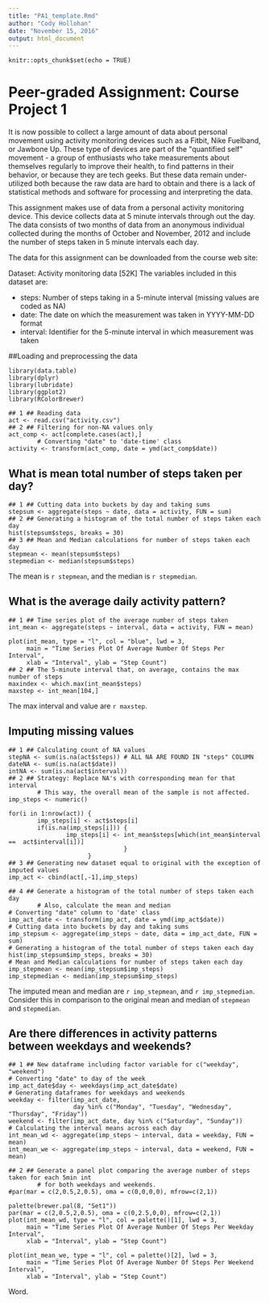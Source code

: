 ```yaml
---
title: "PA1_template.Rmd"
author: "Cody Hollohan"
date: "November 15, 2016"
output: html_document
---
```


```{r setup, include=FALSE}
knitr::opts_chunk$set(echo = TRUE)
```

# Peer-graded Assignment: Course Project 1

It is now possible to collect a large amount of data about personal movement using activity monitoring devices such as a Fitbit, Nike Fuelband, or Jawbone Up. These type of devices are part of the "quantified self" movement - a group of enthusiasts who take measurements about themselves regularly to improve their health, to find patterns in their behavior, or because they are tech geeks. But these data remain under-utilized both because the raw data are hard to obtain and there is a lack of statistical methods and software for processing and interpreting the data.

This assignment makes use of data from a personal activity monitoring device. This device collects data at 5 minute intervals through out the day. The data consists of two months of data from an anonymous individual collected during the months of October and November, 2012 and include the number of steps taken in 5 minute intervals each day.

The data for this assignment can be downloaded from the course web site:

Dataset: Activity monitoring data [52K]
The variables included in this dataset are:

- steps: Number of steps taking in a 5-minute interval (missing values are coded as NA)
- date: The date on which the measurement was taken in YYYY-MM-DD format
- interval: Identifier for the 5-minute interval in which measurement was taken


##Loading and preprocessing the data

```{r load_data, echo = TRUE, results = "hide", warning = FALSE, message = FALSE}
library(data.table)
library(dplyr)
library(lubridate)
library(ggplot2)
library(RColorBrewer)

## 1 ## Reading data
act <- read.csv("activity.csv")
## 2 ## Filtering for non-NA values only
act_comp <- act[complete.cases(act),]
        # Converting "date" to 'date-time' class
activity <- transform(act_comp, date = ymd(act_comp$date))
```

## What is mean total number of steps taken per day?
```{r mean_data, echo = TRUE}
## 1 ## Cutting data into buckets by day and taking sums
stepsum <- aggregate(steps ~ date, data = activity, FUN = sum)
## 2 ## Generating a histogram of the total number of steps taken each day
hist(stepsum$steps, breaks = 30)
## 3 ## Mean and Median calculations for number of steps taken each day
stepmean <- mean(stepsum$steps)
stepmedian <- median(stepsum$steps)
```
The mean is `r stepmean`, and the median is `r stepmedian`.


## What is the average daily activity pattern?
```{r daily_activity, echo = TRUE}
## 1 ## Time series plot of the average number of steps taken
int_mean <- aggregate(steps ~ interval, data = activity, FUN = mean)

plot(int_mean, type = "l", col = "blue", lwd = 3, 
     main = "Time Series Plot Of Average Number Of Steps Per Interval", 
     xlab = "Interval", ylab = "Step Count")
## 2 ## The 5-minute interval that, on average, contains the max number of steps
maxindex <- which.max(int_mean$steps)
maxstep <- int_mean[104,]
```

The max interval and value are `r maxstep`.


## Imputing missing values
``` {r impute_data, echo = TRUE}
## 1 ## Calculating count of NA values
stepNA <- sum(is.na(act$steps)) # ALL NA ARE FOUND IN "steps" COLUMN
dateNA <- sum(is.na(act$date))
intNA <- sum(is.na(act$interval))
## 2 ## Strategy: Replace NA's with corresponding mean for that interval
        # This way, the overall mean of the sample is not affected.
imp_steps <- numeric()

for(i in 1:nrow(act)) {
        imp_steps[i] <- act$steps[i]
        if(is.na(imp_steps[i])) {
                imp_steps[i] <- int_mean$steps[which(int_mean$interval ==  act$interval[i])]
                                }
                      }
## 3 ## Generating new dataset equal to original with the exception of imputed values 
imp_act <- cbind(act[,-1],imp_steps)

## 4 ## Generate a histogram of the total number of steps taken each day
        # Also, calculate the mean and median
# Converting "date" column to 'date' class
imp_act_date <- transform(imp_act, date = ymd(imp_act$date))
# Cutting data into buckets by day and taking sums
imp_stepsum <- aggregate(imp_steps ~ date, data = imp_act_date, FUN = sum)
# Generating a histogram of the total number of steps taken each day
hist(imp_stepsum$imp_steps, breaks = 30)
# Mean and Median calculations for number of steps taken each day
imp_stepmean <- mean(imp_stepsum$imp_steps)
imp_stepmedian <- median(imp_stepsum$imp_steps)
```

The imputed mean and median are `r imp_stepmean`, and `r imp_stepmedian`. Consider this in comparison to the
original mean and median of `stepmean` and `stepmedian`.


## Are there differences in activity patterns between weekdays and weekends?

```{r weekday_weekend, echo = TRUE}
## 1 ## New dataframe including factor variable for c("weekday", "weekend")
# Converting "date" to day of the week
imp_act_date$day <- weekdays(imp_act_date$date)
# Generating dataframes for weekdays and weekends
weekday <- filter(imp_act_date, 
                  day %in% c("Monday", "Tuesday", "Wednesday", "Thursday", "Friday"))
weekend <- filter(imp_act_date, day %in% c("Saturday", "Sunday"))
# Calculating the interval means across each day        
int_mean_wd <- aggregate(imp_steps ~ interval, data = weekday, FUN = mean)
int_mean_we <- aggregate(imp_steps ~ interval, data = weekend, FUN = mean)

## 2 ## Generate a panel plot comparing the average number of steps taken for each 5min int
        # for both weekdays and weekends.
#par(mar = c(2,0.5,2,0.5), oma = c(0,0,0,0), mfrow=c(2,1))

palette(brewer.pal(8, "Set1"))
par(mar = c(2,0.5,2,0.5), oma = c(0,2.5,0,0), mfrow=c(2,1))
plot(int_mean_wd, type = "l", col = palette()[1], lwd = 3, 
     main = "Time Series Plot Of Average Number Of Steps Per Weekday Interval", 
     xlab = "Interval", ylab = "Step Count")

plot(int_mean_we, type = "l", col = palette()[2], lwd = 3, 
     main = "Time Series Plot Of Average Number Of Steps Per Weekend Interval", 
     xlab = "Interval", ylab = "Step Count")
```





Word.




